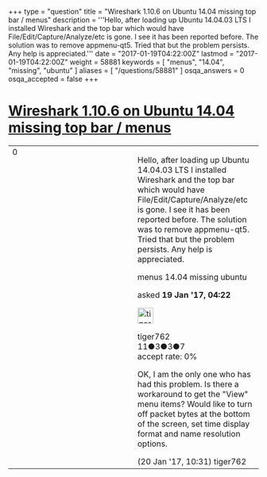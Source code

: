 +++
type = "question"
title = "Wireshark 1.10.6 on Ubuntu 14.04 missing top bar / menus"
description = '''Hello, after loading up Ubuntu 14.04.03 LTS I installed Wireshark and the top bar which would have File/Edit/Capture/Analyze/etc is gone. I see it has been reported before. The solution was to remove appmenu-qt5. Tried that but the problem persists. Any help is appreciated.'''
date = "2017-01-19T04:22:00Z"
lastmod = "2017-01-19T04:22:00Z"
weight = 58881
keywords = [ "menus", "14.04", "missing", "ubuntu" ]
aliases = [ "/questions/58881" ]
osqa_answers = 0
osqa_accepted = false
+++

<div class="headNormal">

# [Wireshark 1.10.6 on Ubuntu 14.04 missing top bar / menus](/questions/58881/wireshark-1106-on-ubuntu-1404-missing-top-bar-menus)

</div>

<div id="main-body">

<div id="askform">

<table id="question-table" style="width:100%;"><colgroup><col style="width: 50%" /><col style="width: 50%" /></colgroup><tbody><tr class="odd"><td style="width: 30px; vertical-align: top"><div class="vote-buttons"><div id="post-58881-score" class="post-score" title="current number of votes">0</div><div id="favorite-count" class="favorite-count"></div></div></td><td><div id="item-right"><div class="question-body"><p>Hello, after loading up Ubuntu 14.04.03 LTS I installed Wireshark and the top bar which would have File/Edit/Capture/Analyze/etc is gone. I see it has been reported before. The solution was to remove appmenu-qt5. Tried that but the problem persists. Any help is appreciated.</p></div><div id="question-tags" class="tags-container tags">menus 14.04 missing ubuntu</div><div id="question-controls" class="post-controls"></div><div class="post-update-info-container"><div class="post-update-info post-update-info-user"><p>asked <strong>19 Jan '17, 04:22</strong></p><img src="https://secure.gravatar.com/avatar/d6872b1cae1da5fcd92837a89d05942c?s=32&amp;d=identicon&amp;r=g" class="gravatar" width="32" height="32" alt="tiger762&#39;s gravatar image" /><p>tiger762<br />
<span class="score" title="11 reputation points">11</span><span title="3 badges"><span class="badge1">●</span><span class="badgecount">3</span></span><span title="3 badges"><span class="silver">●</span><span class="badgecount">3</span></span><span title="7 badges"><span class="bronze">●</span><span class="badgecount">7</span></span><br />
<span class="accept_rate" title="Rate of the user&#39;s accepted answers">accept rate:</span> <span title="tiger762 has no accepted answers">0%</span></p></div></div><div id="comments-container-58881" class="comments-container"><span id="58923"></span><div id="comment-58923" class="comment"><div id="post-58923-score" class="comment-score"></div><div class="comment-text"><p>OK, I am the only one who has had this problem. Is there a workaround to get the "View" menu items? Would like to turn off packet bytes at the bottom of the screen, set time display format and name resolution options.</p></div><div id="comment-58923-info" class="comment-info"><span class="comment-age">(20 Jan '17, 10:31)</span> tiger762</div></div></div><div id="comment-tools-58881" class="comment-tools"></div><div class="clear"></div><div id="comment-58881-form-container" class="comment-form-container"></div><div class="clear"></div></div></td></tr></tbody></table>

</div>

</div>

